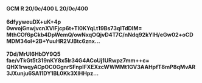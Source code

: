 #### GCM R 20/0c/400 L 20/0c/400
**6dfyyweuDX+uK+4p**<br/>**0wvojGnwjvcnXVIFjcp6t+TI0KYqLt19Bs73qlTdDIM=**<br/>**MthCOf6pCkb4DpWemQ/owNxqOQjvD4T7C/nNdq92kYlH/eGw02+oCDMDM34oI+2B+YuuHR2VJBtc6znx...**<br/><br/>
**7Dd/MrUl6HbDY9Q5**<br/>**fae/vTkGt5t319nKY8x5lr34G4ACoUj1URwpz7mm++c=**<br/>**QHX1rwqyACpOC0GgnrSFnplFXEXzcWWMMt1GV3AAHpfT8mP8qMvAR3JXunju6SA11DY1BL0Kk3XlHHpz...**